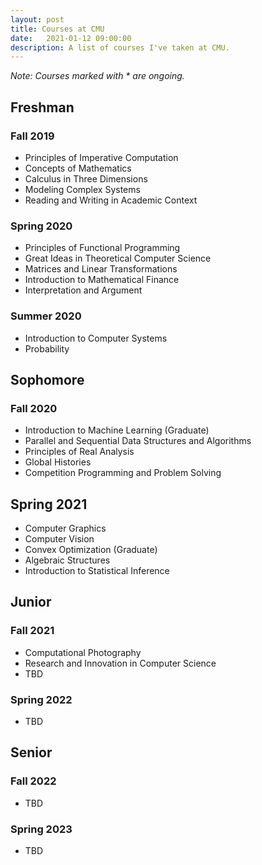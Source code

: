 ```yaml
---
layout: post
title: Courses at CMU
date:   2021-01-12 09:00:00
description: A list of courses I've taken at CMU.
---
```

*Note: Courses marked with \* are ongoing.*

## Freshman
### Fall 2019
- Principles of Imperative Computation
- Concepts of Mathematics
- Calculus in Three Dimensions
- Modeling Complex Systems
- Reading and Writing in Academic Context

### Spring 2020
- Principles of Functional Programming
- Great Ideas in Theoretical Computer Science
- Matrices and Linear Transformations
- Introduction to Mathematical Finance
- Interpretation and Argument

### Summer 2020
- Introduction to Computer Systems
- Probability

## Sophomore
### Fall 2020
- Introduction to Machine Learning (Graduate)
- Parallel and Sequential Data Structures and Algorithms
- Principles of Real Analysis
- Global Histories
- Competition Programming and Problem Solving

## Spring 2021
- Computer Graphics
- Computer Vision
- Convex Optimization (Graduate)
- Algebraic Structures
- Introduction to Statistical Inference

## Junior
### Fall 2021
- Computational Photography
- Research and Innovation in Computer Science
- TBD

### Spring 2022
- TBD

## Senior
### Fall 2022
- TBD

### Spring 2023
- TBD

